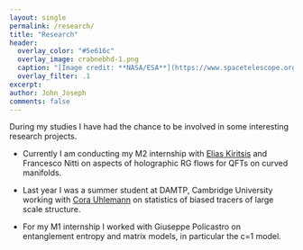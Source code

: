 ```yaml
---
layout: single
permalink: /research/
title: "Research"
header:
  overlay_color: "#5e616c"
  overlay_image: crabnebhd-1.png
  caption: "[Image credit: **NASA/ESA**](https://www.spacetelescope.org/images/heic0515a/)"
  overlay_filter: .1
excerpt: 
author: John_Joseph
comments: false
---
```


During my studies I have had the chance to be involved in some interesting research projects. 

- Currently I am conducting my M2 internship with [Elias Kiritsis](http://hep.physics.uoc.gr/~kiritsis/) and Francesco Nitti on aspects of holographic RG flows for QFTs on curved manifolds. 

- Last year I was a summer student at DAMTP, Cambridge University working with [Cora Uhlemann](https://corauhlemann.webs.com/) on statistics of biased tracers of large scale structure.

- For my M1 internship I worked with Giuseppe Policastro on entanglement entropy and matrix models, in particular the c=1 model.
